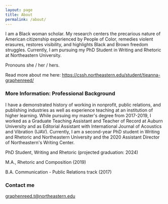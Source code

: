 ```yaml
---
layout: page
title: About
permalink: /about/
---
```


I am a Black woman scholar. My research centers the precarious nature of American citizenship experienced by People of Color, remedies violent erasures, restores visibility, and highlights Black and Brown freedom struggles. Currently, I am pursuing my PhD Student in Writing and Rhetoric at Northeastern University.  

Pronouns she / her / hers. 

Read more about me here: https://cssh.northeastern.edu/student/tieanna-graphenreed/ 

### More Information: Professional Background 

I have a demonstrated history of working in nonprofit, public relations, and publishing industries as well as experience teaching at an institution of higher learning. While pursuing my master's degree from 2017-2019, I worked as a Graduate Teaching Assistant and Teacher of Record at Auburn University and as Editorial Assistant with International Journal of Acoustics and Vibration (IJAV). Currently, I am a second-year PhD student in Writing and Rhetoric and Northeastern University and the 2020 Assistant Director of Northeastern's Writing Center. 


PhD Student, Writing and Rhetoric (projected graduation: 2024) 

M.A., Rhetoric and Composition (2019)

B.A. Communication - Public Relations track (2017) 



### Contact me

[graphenreed.t@northeastern.edu](mailto:graphenreed.t@northeastern.edu)